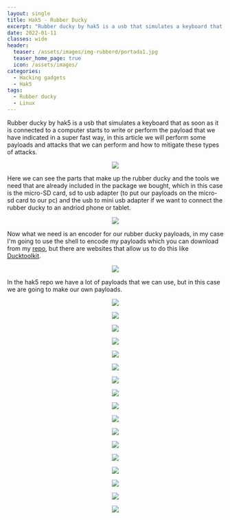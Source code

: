 ```yaml
---
layout: single
title: Hak5 - Rubber Ducky
excerpt: "Rubber ducky by hak5 is a usb that simulates a keyboard that as soon as it is connected to a computer starts to write or perform the payload that we have indicated in a super fast way, in this article we will perform some payloads and attacks that we can perform and how to mitigate these types of attacks."
date: 2022-01-11
classes: wide
header:
  teaser: /assets/images/img-rubberd/portada1.jpg
  teaser_home_page: true
  icon: /assets/images/
categories:
  - Hacking gadgets 
  - Hak5
tags:
  - Rubber ducky
  - Linux
---
```


Rubber ducky by hak5 is a usb that simulates a keyboard that as soon as it is connected to a computer starts to write or perform the payload that we have indicated in a super fast way, in this article we will perform some payloads and attacks that we can perform and how to mitigate these types of attacks.

<p align = "center">
<img src = "/assets/images/img-rubberd/portada1.jpg">
</p>

Here we can see the parts that make up the rubber ducky and the tools we need that are already included in the package we bought, which in this case is the micro-SD card, sd to usb adapter (to put our payloads on the micro-sd card to our pc) and the usb to mini usb adapter if we want to connect the rubber ducky to an andriod phone or tablet.

<p align = "center">
<img src = "/assets/images/img-rubberd/foto.png">
</p>

Now what we need is an encoder for our rubber ducky payloads, in my case I'm going to use the shell to encode my payloads which you can download from my [repo](https://github.com/nafsuuddini08/USB-Rubber-Ducky), but there are websites that allow us to do this like [Ducktoolkit](https://ducktoolkit.com/encode).

<p align = "center">
<img src = "/assets/images/img-rubberd/captura1.png">
</p>

In the hak5 repo we have a lot of payloads that we can use, but in this case we are going to make our own payloads.

<p align = "center">
<img src = "/assets/images/img-rubberd/captura2.png">
</p>

<p align = "center">
<img src = "/assets/images/img-rubberd/captura1.png">
</p><p align = "center">
<img src = "/assets/images/img-rubberd/captura1.png">
</p><p align = "center">
<img src = "/assets/images/img-rubberd/captura1.png">
</p><p align = "center">
<img src = "/assets/images/img-rubberd/captura1.png">
</p><p align = "center">
<img src = "/assets/images/img-rubberd/captura1.png">
</p><p align = "center">
<img src = "/assets/images/img-rubberd/captura1.png">
</p><p align = "center">
<img src = "/assets/images/img-rubberd/captura1.png">
</p><p align = "center">
<img src = "/assets/images/img-rubberd/captura1.png">
</p><p align = "center">
<img src = "/assets/images/img-rubberd/captura1.png">
</p><p align = "center">
<img src = "/assets/images/img-rubberd/captura1.png">
</p><p align = "center">
<img src = "/assets/images/img-rubberd/captura1.png">
</p><p align = "center">
<img src = "/assets/images/img-rubberd/captura1.png">
</p><p align = "center">
<img src = "/assets/images/img-rubberd/captura1.png">
</p><p align = "center">
<img src = "/assets/images/img-rubberd/captura1.png">
</p><p align = "center">
<img src = "/assets/images/img-rubberd/captura1.png">
</p><p align = "center">
<img src = "/assets/images/img-rubberd/captura1.png">
</p>
